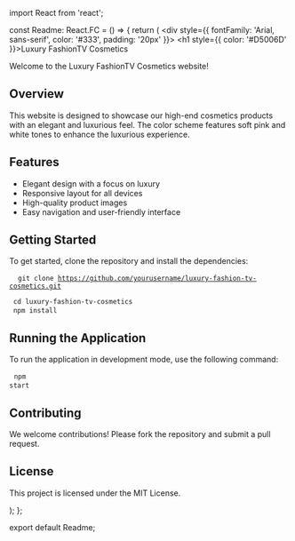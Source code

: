 import React from 'react';

const Readme: React.FC = () => {
  return (
    <div style={{ fontFamily: 'Arial, sans-serif', color: '#333', padding: '20px' }}>
      <h1 style={{ color: '#D5006D' }}>Luxury FashionTV Cosmetics</h1>
      <p>Welcome to the Luxury FashionTV Cosmetics website!</p>
      <h2>Overview</h2>
      <p>
        This website is designed to showcase our high-end cosmetics products with an elegant and luxurious feel.
        The color scheme features soft pink and white tones to enhance the luxurious experience.
      </p>
      <h2>Features</h2>
      <ul>
        <li>Elegant design with a focus on luxury</li>
        <li>Responsive layout for all devices</li>
        <li>High-quality product images</li>
        <li>Easy navigation and user-friendly interface</li>
      </ul>
      <h2>Getting Started</h2>
      <p>To get started, clone the repository and install the dependencies:</p>
      <pre>
        <code>
          git clone https://github.com/yourusername/luxury-fashion-tv-cosmetics.git
          <br />
          cd luxury-fashion-tv-cosmetics
          <br />
          npm install
        </code>
      </pre>
      <h2>Running the Application</h2>
      <p>To run the application in development mode, use the following command:</p>
      <pre>
        <code>npm start</code>
      </pre>
      <h2>Contributing</h2>
      <p>We welcome contributions! Please fork the repository and submit a pull request.</p>
      <h2>License</h2>
      <p>This project is licensed under the MIT License.</p>
    </div>
  );
};

export default Readme;